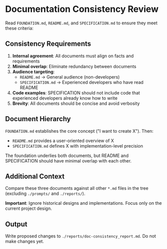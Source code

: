 # Documentation Consistency Review

Read `FOUNDATION.md`, `README.md`, and `SPECIFICATION.md` to ensure they meet these criteria:

## Consistency Requirements

1. **Internal agreement**: All documents must align on facts and requirements
2. **Minimal overlap**: Eliminate redundancy between documents
3. **Audience targeting**:
   - `README.md` → General audience (non-developers)
   - `SPECIFICATION.md` → Experienced developers who have read README
4. **Code examples**: SPECIFICATION should not include code that experienced developers already know how to write
5. **Brevity**: All documents should be concise and avoid verbosity

## Document Hierarchy

`FOUNDATION.md` establishes the core concept ("I want to create X"). Then:
- `README.md` provides a user-oriented overview of X
- `SPECIFICATION.md` defines X with implementation-level precision

The foundation underlies both documents, but README and SPECIFICATION should have minimal overlap with each other.

## Additional Context

Compare these three documents against all other `*.md` files in the tree (excluding `./prompts/` and `./reports/`).

**Important**: Ignore historical designs and implementations. Focus only on the current project design.

## Output

Write proposed changes to `./reports/doc-consistency_report.md`. Do not make changes yet.
